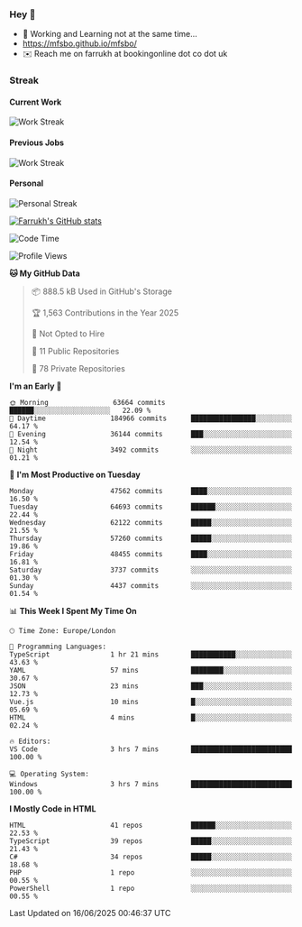 ### Hey 👋

- 🏃 Working and Learning not at the same time...
- https://mfsbo.github.io/mfsbo/
- ✉️ Reach me on farrukh at bookingonline dot co dot uk

### Streak
#### Current Work
![Work Streak](https://streak-stats.demolab.com/?user=mfsbo)
#### Previous Jobs
![Work Streak](https://streak-stats.demolab.com/?user=farrukhcw)
#### Personal
![Personal Streak](https://streak-stats.demolab.com/?user=farrukhsubhani)

[![Farrukh's GitHub stats](https://github-readme-stats.vercel.app/api?username=mfsbo&hide=stars&count_private=true)](https://github.com/mfsbo/)

<!--START_SECTION:waka-->
![Code Time](http://img.shields.io/badge/Code%20Time-922%20hrs%2010%20mins-blue)

![Profile Views](http://img.shields.io/badge/Profile%20Views-0-blue)

**🐱 My GitHub Data** 

> 📦 888.5 kB Used in GitHub's Storage 
 > 
> 🏆 1,563 Contributions in the Year 2025
 > 
> 🚫 Not Opted to Hire
 > 
> 📜 11 Public Repositories 
 > 
> 🔑 78 Private Repositories 
 > 
**I'm an Early 🐤** 

```text
🌞 Morning                63664 commits       ██████░░░░░░░░░░░░░░░░░░░   22.09 % 
🌆 Daytime                184966 commits      ████████████████░░░░░░░░░   64.17 % 
🌃 Evening                36144 commits       ███░░░░░░░░░░░░░░░░░░░░░░   12.54 % 
🌙 Night                  3492 commits        ░░░░░░░░░░░░░░░░░░░░░░░░░   01.21 % 
```
📅 **I'm Most Productive on Tuesday** 

```text
Monday                   47562 commits       ████░░░░░░░░░░░░░░░░░░░░░   16.50 % 
Tuesday                  64693 commits       ██████░░░░░░░░░░░░░░░░░░░   22.44 % 
Wednesday                62122 commits       █████░░░░░░░░░░░░░░░░░░░░   21.55 % 
Thursday                 57260 commits       █████░░░░░░░░░░░░░░░░░░░░   19.86 % 
Friday                   48455 commits       ████░░░░░░░░░░░░░░░░░░░░░   16.81 % 
Saturday                 3737 commits        ░░░░░░░░░░░░░░░░░░░░░░░░░   01.30 % 
Sunday                   4437 commits        ░░░░░░░░░░░░░░░░░░░░░░░░░   01.54 % 
```


📊 **This Week I Spent My Time On** 

```text
🕑︎ Time Zone: Europe/London

💬 Programming Languages: 
TypeScript               1 hr 21 mins        ███████████░░░░░░░░░░░░░░   43.63 % 
YAML                     57 mins             ████████░░░░░░░░░░░░░░░░░   30.67 % 
JSON                     23 mins             ███░░░░░░░░░░░░░░░░░░░░░░   12.73 % 
Vue.js                   10 mins             █░░░░░░░░░░░░░░░░░░░░░░░░   05.69 % 
HTML                     4 mins              █░░░░░░░░░░░░░░░░░░░░░░░░   02.24 % 

🔥 Editors: 
VS Code                  3 hrs 7 mins        █████████████████████████   100.00 % 

💻 Operating System: 
Windows                  3 hrs 7 mins        █████████████████████████   100.00 % 
```

**I Mostly Code in HTML** 

```text
HTML                     41 repos            ██████░░░░░░░░░░░░░░░░░░░   22.53 % 
TypeScript               39 repos            █████░░░░░░░░░░░░░░░░░░░░   21.43 % 
C#                       34 repos            █████░░░░░░░░░░░░░░░░░░░░   18.68 % 
PHP                      1 repo              ░░░░░░░░░░░░░░░░░░░░░░░░░   00.55 % 
PowerShell               1 repo              ░░░░░░░░░░░░░░░░░░░░░░░░░   00.55 % 
```




 Last Updated on 16/06/2025 00:46:37 UTC
<!--END_SECTION:waka-->
<!--
**mfsbo/mfsbo** is a ✨ _special_ ✨ repository because its `README.md` (this file) appears on your GitHub profile.

Here are some ideas to get you started:

- 🔭 I’m currently working on ...
- 🌱 I’m currently learning ...
- 👯 I’m looking to collaborate on ...
- 🤔 I’m looking for help with ...
- 💬 Ask me about ...
- 📫 How to reach me: ...
- 😄 Pronouns: ...
- ⚡ Fun fact: ...
-->
